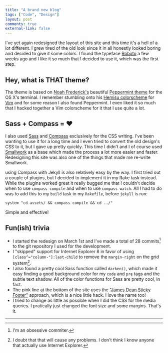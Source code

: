 ```yaml
---
title: "A brand new blog"
tags: ["Code", "Design"]
layout: post
comments: true
external-link: false
---
```


I've yet again redesigned the layout of this site and this time it's a hell of a lot different. I grew tired of the old look since it in all honestly looked boring and decided to give it some colors. I found the typeface [Roboto](http://www.google.com/webfonts/specimen/Roboto) a few weeks ago and I like it so much that I decided to use it, which was the first step.

## Hey, what is THAT theme?

The theme is based on [Noah Frederick's](http://noahfrederick.com/) beautiful [Peppermint theme](http://noahfrederick.com/blog/2011/lion-terminal-theme-peppermint/) for the OS X's terminal. I remember stumbling onto his [Hemisu colorscheme](http://noahfrederick.com/vim-color-scheme-hemisu/) for [Vim](http://www.vim.org/) and for some reason I also found Peppermint. I even liked it so much that I hacked together a Vim colorscheme for it that I use quite a lot.

## Sass + Compass = &hearts;

I also used [Sass](http://sass-lang.com/) and [Compass](http://compass-style.org/) exclusively for the CSS writing. I've been wanting to use it for a long time and I even tried to convert the old design's CSS to it, but I gave up pretty quickly. This time I didn't and I of course used [Smallwork](https://github.com/gummesson/smallwork) as a base which made the process a lot more easier and faster. Redesigning this site was also one of the things that made me re-write Smallwork.

using Compass with Jekyll is also relatively easy by the way. I first tried out a couple of plugins, but I decided to implement it in my Rake task instead. While the plugins worked great it really bugged me that I couldn't decide when to use `compass compile` and when to use `compass watch`. All I had to do was to add this to my `build` task in my `Rakefile`, before `jekyll` is run:

	system "cd assets/ && compass compile && cd ../"

Simple and effective!

## Fun(ish) trivia

- I started the redesign on March 1st and I've made a total of 28 commits[^20130309-1] to the git repository I used for the development.
- I "skipped" support for Internet Explorer 8 in favor of using `[class^="column-"]:last-child` to remove the `margin-right` on the grid system[^20130309-2].
- I also found a pretty cool Sass function called `darken()`, which made it easy finding a good background color for my `code` and `pre` tags and the subtle text shadow. All of the color functions for Sass are pretty cool, in fact.
- The pink line at the bottom of the site uses the ["James Dean Sticky Footer"](http://mystrd.at/modern-clean-css-sticky-footer/) approach, which is a nice little hack. I love the name too!
- I tried to change as little as possible when I did the CSS for the media queries. I pratically just changed the font size and some margins. That's it.

***

[^20130309-1]: I'm an obsessive commiter.
[^20130309-2]: I doubt that that will cause any problems. I don't think I know anyone that actually use Internet Explorer.
